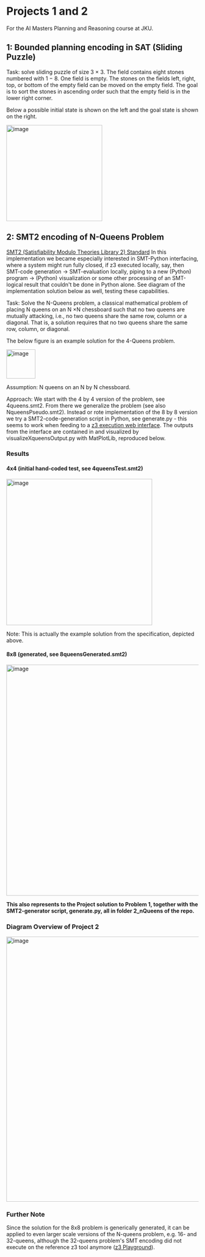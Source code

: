 # Projects 1 and 2

For the AI Masters Planning and Reasoning course at JKU.

## 1: Bounded planning encoding in SAT (Sliding Puzzle)

Task: solve sliding puzzle of size 3 × 3. The field contains eight stones numbered with 1 − 8. One field is empty. The stones on the fields left, right, top, or bottom of the empty field can be moved on the empty field. The goal is to sort the stones in ascending order such that the empty field is in the lower right corner. 

Below a possible initial state is shown on the left and the goal state is shown on the right.

<img width="251" alt="image" src="https://github.com/heseltime/planning_reasoning/assets/66922223/e0938964-4f3e-4f46-ad61-9801047c9c4c">

## 2: SMT2 encoding of N-Queens Problem

[SMT2 (Satisfiability Modulo Theories Library 2) Standard](https://smtlib.cs.uiowa.edu/papers/smt-lib-reference-v2.6-r2021-05-12.pdf) In this implementation we became especially interested in SMT-Python interfacing, where a system might run fully closed, if z3 executed locally, say, then SMT-code generation -> SMT-evaluation locally, piping to a new (Python) program -> (Python) visualization or some other processing of an SMT-logical result that couldn't be done in Python alone. See diagram of the implementation solution below as well, testing these capabilities.

Task: Solve the N-Queens problem, a classical mathematical problem of placing N queens on an N ×N chessboard such that no two queens are mutually attacking, i.e., no two queens share the same row, column or a diagonal. That is, a solution requires that no two queens share the same row, column, or diagonal. 

The below figure is an example solution for the 4-Queens problem.

<img width="76" alt="image" src="https://github.com/heseltime/planning_reasoning/assets/66922223/221ba85a-35f4-4b2d-8b01-0669de6c1986">

Assumption: N queens on an N by N chessboard.

Approach: We start with the 4 by 4 version of the problem, see 4queens.smt2. From there we generalize the problem (see also NqueensPseudo.smt2). Instead or rote implementation of the 8 by 8 version we try a SMT2-code-generation script in Python, see generate.py - this seems to work when feeding to a [z3 execution web interface](https://jfmc.github.io/z3-play/). The outputs from the interface are contained in and visualized by visualizeXqueensOutput.py with MatPlotLib, reproduced below.

### Results

#### 4x4 (initial hand-coded test, see 4queensTest.smt2)

<img width="382" alt="image" src="https://github.com/heseltime/planning_reasoning/assets/66922223/37ca10b8-2b88-4f8b-b186-ff3bcc796d7a">

Note: This is actually the example solution from the specification, depicted above.

#### 8x8 (generated, see 8queensGenerated.smt2)

<img width="603" alt="image" src="https://github.com/heseltime/planning_reasoning/assets/66922223/cee076a1-7329-466e-b167-97b79775c65a">

**This also represents to the Project solution to Problem 1, together with the SMT2-generator script, generate.py, all in folder 2_nQueens of the repo.**

### Diagram Overview of Project 2

<img width="692" alt="image" src="https://github.com/heseltime/planning_reasoning/assets/66922223/1bd792d6-5e80-48b5-95f3-854d5f21dfcd">


### Further Note

Since the solution for the 8x8 problem is generically generated, it can be applied to even larger scale versions of the N-queens problem, e.g. 16- and 32-queens, although the 32-queens problem's SMT encoding did not execute on the reference z3 tool anymore ([z3 Playground](https://jfmc.github.io/z3-play/)). 


